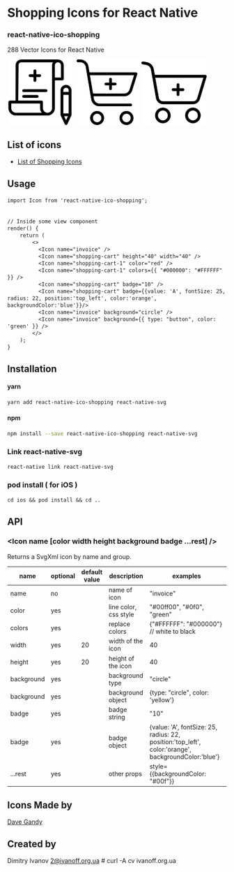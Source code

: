 # Shopping Icons for React Native

### react-native-ico-shopping

288 Vector Icons for React Native

<img src="./static/invoice.png" alt="invoice" width="150" height="150"> <img src="./static/shopping-cart.png" alt="shopping-cart" width="150" height="150"> <img src="./static/shopping-cart-1.png" alt="shopping-cart-1" width="150" height="150">

## List of icons

- [List of Shopping Icons](http://ico.simpleness.org/pack/shopping)

## Usage

```
import Icon from 'react-native-ico-shopping';


// Inside some view component
render() {
    return (
        <>
          <Icon name="invoice" />
          <Icon name="shopping-cart" height="40" width="40" />
          <Icon name="shopping-cart-1" color="red" />
          <Icon name="shopping-cart-1" colors={{ "#000000": "#FFFFFF" }} />
          <Icon name="shopping-cart" badge="10" />
          <Icon name="shopping-cart" badge={{value: 'A', fontSize: 25, radius: 22, position:'top_left', color:'orange', backgroundColor:'blue'}}/>
          <Icon name="invoice" background="circle" />
          <Icon name="invoice" background={{ type: "button", color: 'green' }} />
        </>
    );
}

```

## Installation

#### yarn

```bash
yarn add react-native-ico-shopping react-native-svg
```

#### npm

```bash
npm install --save react-native-ico-shopping react-native-svg
```

### Link react-native-svg

```bash
react-native link react-native-svg
```

### pod install ( for iOS )

```
cd ios && pod install && cd ..
```

## API

### <Icon name [color width height background badge ...rest] />

Returns a SvgXml icon by name and group.

 name | optional | default value | description | examples
------|----------|---------------|-------------|---------
name | no |  | name of icon | "invoice"
color | yes | | line color, css style | "#00ff00", "#0f0", "green"
colors | yes | | replace colors | {"#FFFFFF": "#000000"} // white to black
width | yes | 20 | width of the icon | 40
height | yes | 20 | height of the icon | 40
background | yes | | background type | "circle"
background | yes | | background object | {type: "circle", color: 'yellow'}
badge | yes | | badge string | "10"
badge | yes | | badge object | {value: 'A', fontSize: 25, radius: 22, position:'top_left', color:'orange', backgroundColor:'blue'}
...rest | yes | | other props | style={{backgroundColor: "#00f"}}

## Icons Made by

[Dave Gandy](https://www.flaticon.com/authors/dave-gandy)

## Created by

Dimitry Ivanov <2@ivanoff.org.ua> # curl -A cv ivanoff.org.ua
